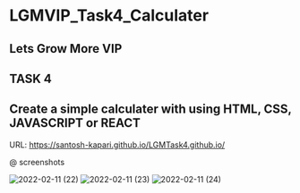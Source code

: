# LGMVIP_Task4_Calculater

## Lets Grow More VIP

## TASK 4

## Create a simple calculater with using HTML, CSS, JAVASCRIPT or REACT

URL: https://santosh-kapari.github.io/LGMTask4.github.io/

@ screenshots

![2022-02-11 (22)](https://user-images.githubusercontent.com/71519354/153556817-c1980ec5-4422-4710-99cb-513f19a09039.png)
![2022-02-11 (23)](https://user-images.githubusercontent.com/71519354/153556822-92cdd939-3047-4489-8790-9b55c4c367b7.png)
![2022-02-11 (24)](https://user-images.githubusercontent.com/71519354/153556826-af9620c1-99f6-4020-94de-fc0d843bc6e2.png)
